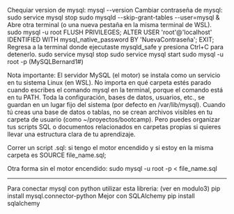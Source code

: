 Chequiar version de mysql:
    mysql --version
Cambiar contraseña de mysql:
    sudo service mysql stop
    sudo mysqld --skip-grant-tables --user=mysql &
    Abre otra terminal (o una nueva pestaña en la misma terminal de WSL).
        sudo mysql -u root
        FLUSH PRIVILEGES;
        ALTER USER 'root'@'localhost' IDENTIFIED WITH mysql_native_password BY 'NuevaContraseña';
        EXIT;
    Regresa a la terminal donde ejecutaste mysqld_safe y presiona Ctrl+C para detenerlo.
    sudo service mysql stop
    sudo service mysql start
    sudo mysql -u root -p
    (MySQLBernard1#)

Nota importante:
    El servidor MySQL (el motor) se instala como un servicio en tu sistema Linux (en WSL).
    No importa en qué carpeta estés parado cuando escribes el comando mysql en la terminal, porque el comando está en tu PATH.
    Toda la configuración, bases de datos, usuarios, etc., se guardan en un lugar fijo del sistema (por defecto en /var/lib/mysql).
    Cuando tú creas una base de datos o tablas, no se crean archivos visibles en tu carpeta de usuario (como ~/proyectos/bootcamp).
    Pero puedes organizar tus scripts SQL o documentos relacionados en carpetas propias si quieres llevar una estructura clara de tu aprendizaje.

Correr un script .sql: si tengo el motor encendido y si estoy en la misma carpeta es SOURCE file_name.sql;

Otra forma sin el motor encendido: sudo mysql -u root -p < file_name.sql

----------------------------------------------------------------------------------------------------------------

Para conectar mysql con python utilizar esta libreria: (ver en modulo3)
pip install mysql.connector-python
Mejor con SQLAlchemy
pip install sqlalchemy


